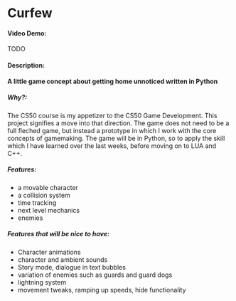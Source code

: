 # Curfew

#### Video Demo:

TODO

#### Description:

**A little game concept about getting home unnoticed written in Python**

##### Why?:

The CS50 course is my appetizer to the CS50 Game Development. This project signifies a move into that direction. The game does not need to be a full fleched game, but instead a prototype in which I work with the core concepts of gamemaking. The game will be in Python, so to apply the skill which I have learned over the last weeks, before moving on to LUA and C++.

##### Features:

- a movable character
- a collision system
- time tracking
- next level mechanics
- enemies

##### Features that will be nice to have:

- Character animations
- character and ambient sounds
- Story mode, dialogue in text bubbles
- variation of enemies such as guards and guard dogs
- lightning system
- movement tweaks, ramping up speeds, hide functionality
